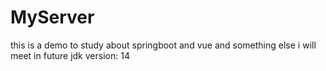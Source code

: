 # MyServer
this is a demo to study about springboot and vue and something else i will meet in future
jdk version: 14
